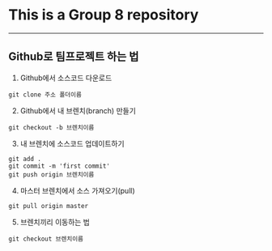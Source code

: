 # This is a Group 8 repository

---
## Github로 팀프로젝트 하는 법
1. Github에서 소스코드 다운로드
```git
git clone 주소 폴더이름
```

2. Github에서 내 브렌치(branch) 만들기
```git
git checkout -b 브렌치이름
```

3. 내 브렌치에 소스코드 업데이트하기
```git
git add .
git commit -m 'first commit'
git push origin 브렌치이름
```

4. 마스터 브렌치에서 소스 가져오기(pull)
```git
git pull origin master
```

5. 브렌치끼리 이동하는 법
```git
git checkout 브렌치이름
```

